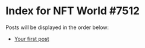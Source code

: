# Index for NFT World #7512
Posts will be displayed in the order below:

- [Your first post](./001-first.md)

